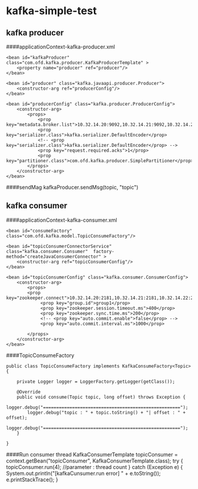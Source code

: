 # kafka-simple-test
## kafka producer
####applicationContext-kafka-producer.xml

	<bean id="kafkaProducer" class="com.ofd.kafka.producer.KafkaProducerTemplate" >
		<property name="producer" ref="producer"/>
	</bean>
	
	<bean id="producer" class="kafka.javaapi.producer.Producer">
		<constructor-arg ref="producerConfig"/>
	</bean>
	
	<bean id="producerConfig" class="kafka.producer.ProducerConfig">
		<constructor-arg>
			<props>
				<prop key="metadata.broker.list">10.32.14.20:9092,10.32.14.21:9092,10.32.14.22:9092</prop>
				<prop key="serializer.class">kafka.serializer.DefaultEncoder</prop>
				<!-- <prop key="serializer.class">kafka.serializer.DefaultEncoder</prop> -->
				<prop key="request.required.acks">1</prop>
				<prop key="partitioner.class">com.ofd.kafka.producer.SimplePartitioner</prop>
			</props>
		</constructor-arg>
	</bean>

####sendMag
kafkaProducer.sendMsg(topic, "topic")

## kafka consumer
####applicationContext-kafka-consumer.xml
	<bean id="topicConsumer" class="com.ofd.kafka.consumer.KafkaConsumerTemplate" destroy-method="shutdown">
		<property name="topic" value="topic"/>
		<property name="consumerConnector" ref="topicConsumerConnectorService" />
		<property name="consumeFactory" ref="consumeFactory" />
	</bean>
	
	<bean id="consumeFactory" class="com.ofd.kafka.model.TopicConsumeFactory"/>
			
	<bean id="topicConsumerConnectorService" class="kafka.consumer.Consumer"  factory-method="createJavaConsumerConnector" >
		<constructor-arg ref="topicConsumerConfig"/>
	</bean>
	
	<bean id="topicConsumerConfig" class="kafka.consumer.ConsumerConfig">
		<constructor-arg>
			<props>
			<prop key="zookeeper.connect">10.32.14.20:2181,10.32.14.21:2181,10.32.14.22:2181</prop>
			     <prop key="group.id">group1</prop>
			     <prop key="zookeeper.session.timeout.ms">400</prop>
			     <prop key="zookeeper.sync.time.ms">200</prop>
			     <!-- <prop key="auto.commit.enable">false</prop> -->
			     <prop key="auto.commit.interval.ms">1000</prop>
			     
			</props>
		</constructor-arg>
	</bean>

####TopicConsumeFactory

	public class TopicConsumeFactory implements KafkaConsumeFactory<Topic>{
	
		private Logger logger = LoggerFactory.getLogger(getClass());
		
		@Override
		public void consume(Topic topic, long offset) throws Exception {
			logger.debug("====================================================");
			logger.debug("topic : " + topic.toString() + "| offset : " + offset);
			logger.debug("====================================================");
		}

	}
####Run consumer thread
	KafkaConsumerTemplate topicConsumer = context.getBean("topicConsumer", KafkaConsumerTemplate.class);
	try {
    		topicConsumer.run(4); //parameter : thread count
	} catch (Exception e) {
		System.out.println("[kafkaCunsumer.run error] " + e.toString());
		e.printStackTrace();
	}
	
	
